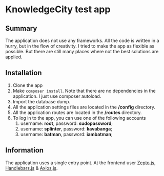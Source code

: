 # KnowledgeCity test app

## Summary

The application does not use any frameworks.
All the code is written in a hurry, but in the flow of creativity.
I tried to make the app as flexible as possible. But there are still many places where not the best solutions are applied.

## Installation

1. Clone the app
2. Make ```composer install```. Note that there are no dependencies in the application. I just use composer autoload.
3. Import the database dump.
4. All the application settings files are located in the **/config** directory.
5. All the application routes are located in the **/routes** directory.
6. To log in to the app, you can use one of the following accounts
   1. username: **root**, password: **sudopassword**;
   2. username: **splinter**, password: **kavabanga**;
   3. username: **batman**, password: **iambatman**;

## Information

The application uses a single entry point.
At the frontend user [Zepto.js](https://zeptojs.com), [Handlebars.js](https://handlebarsjs.com) & [Axios.js](https://axios-http.com).
